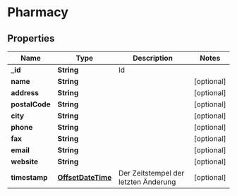 # Pharmacy

## Properties
Name | Type | Description | Notes
------------ | ------------- | ------------- | -------------
**_id** | **String** | Id | 
**name** | **String** |  |  [optional]
**address** | **String** |  |  [optional]
**postalCode** | **String** |  |  [optional]
**city** | **String** |  |  [optional]
**phone** | **String** |  |  [optional]
**fax** | **String** |  |  [optional]
**email** | **String** |  |  [optional]
**website** | **String** |  |  [optional]
**timestamp** | [**OffsetDateTime**](OffsetDateTime.md) | Der Zeitstempel der letzten Änderung |  [optional]
